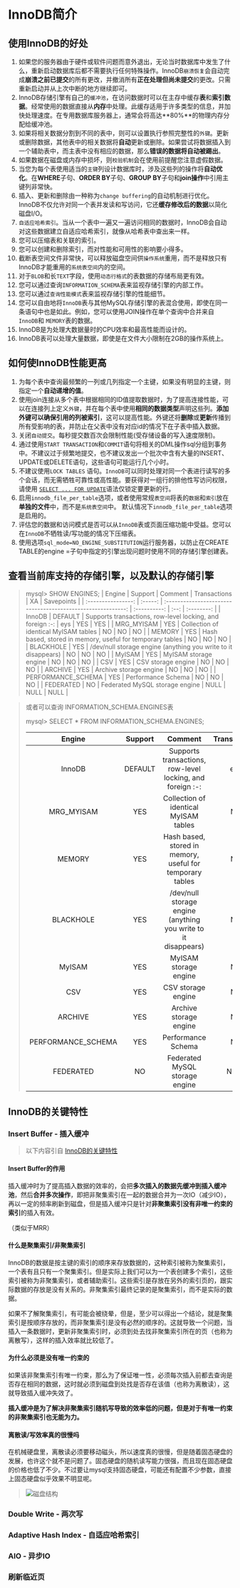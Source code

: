 # InnoDB简介

## 使用InnoDB的好处

1. 如果您的服务器由于硬件或软件问题而意外退出，无论当时数据库中发生了什么，重新启动数据库后都不需要执行任何特殊操作。InnoDB`崩溃恢复`会自动完成**崩溃之前已提交**的所有更改，并撤消所有**正在处理但尚未提交**的更改。只需重新启动并从上次中断的地方继续即可。
2. InnoDB存储引擎有自己的`缓冲池`，在访问数据时可以在主存中缓存**表**和**索引数据**。经常使用的数据直接从**内存**中处理。此缓存适用于许多类型的信息，并加快处理速度。在专用数据库服务器上，通常会将高达**80%**的物理内存分配给缓冲池。
3. 如果将相关数据分割到不同的表中，则可以设置执行参照完整性的`外键`。更新或删除数据，其他表中的相关数据将**自动**更新或删除。如果尝试将数据插入到一个辅助表中，而主表中没有相应的数据，那么**错误的数据将自动被踢出**。
4. 如果数据在磁盘或内存中损坏，则`校验机制`会在使用前提醒您注意虚假数据。
5. 当您为每个表使用适当的`主键`列设计数据库时，涉及这些列的操作将**自动优化**。在**WHERE**子句、**ORDER BY**子句、**GROUP BY**子句和**join操作**中引用主键列非常快。
6. 插入、更新和删除由一种称为`change buffering`的自动机制进行优化。InnoDB不仅允许对同一个表并发读和写访问，它还**缓存修改后的数据**以简化磁盘I/O。
7. `自适应哈希索引`。当从一个表中一遍又一遍访问相同的数据时，InnoDB会自动对这些数据建立自适应哈希索引，就像从哈希表中查出来一样。
8. 您可以压缩表和关联的索引。
9. 您可以创建和删除索引，而对性能和可用性的影响要小得多。
10. 截断表空间文件非常快，可以释放磁盘空间供`操作系统`重用，而不是释放只有InnoDB才能重用的`系统表空间`内的空间。
11. 对于`BLOB`和长`TEXT`字段，使用`动态行格式`的表数据的存储布局更有效。
12. 您可以通过查询`INFORMATION_SCHEMA`表来监视存储引擎的内部工作。
13. 您可以通过`查询性能模式`表来监视存储引擎的性能细节。
14. 您可以自由地将`InnoDB`表与其他MySQL存储引擎的表混合使用，即使在同一条语句中也是如此。例如，您可以使用JOIN操作在单个查询中合并来自`InnoDB`和 `MEMORY`表的数据。
15. InnoDB是为处理大数据量时的CPU效率和最高性能而设计的。
16. InnoDB表可以处理大量数据，即使是在文件大小限制在2GB的操作系统上。

## 如何使InnoDB性能更高

1. 为每个表中查询最频繁的一列或几列指定一个主键，如果没有明显的主键，则指定一个**自动递增的值**。
2. 使用join连接从多个表中根据相同的ID值提取数据时，为了提高连接性能，可以在连接列上定义`外键`，并在每个表中使用**相同的数据类型**声明这些列。**添加外键可以确保引用的列被索引**，这可以提高性能。外键还将**删除**或**更新**传播到所有受影响的表，并防止在父表中没有对应id的情况下在子表中插入数据。
3. 关闭`自动提交`。每秒提交数百次会限制性能(受存储设备的写入速度限制)。
4. 通过使用`START TRANSACTION`和`COMMIT`语句将相关的DML操作sql分组到事务中。不建议过于频繁地提交，也不建议发出一个批次中含有大量的INSERT、UPDATE或DELETE语句，这些语句可能运行几个小时。
5. 不建议使用`LOCK TABLES` 语句。`InnoDB`可以同时处理对同一个表进行读写的多个会话，而无需牺牲可靠性或高性能。要获得对一组行的排他性写访问权限，请使用 [`SELECT ... FOR UPDATE`](https://dev.mysql.com/doc/refman/5.7/en/innodb-locking-reads.html)语法仅锁定要更新的行。
6. 启用`innodb_file_per_table`选项，或者使用常规`表空间`将表的`数据`和`索引`放在**单独的文件**中，而不是`系统表空间`中。
   默认情况下`innodb_file_per_table`选项是启用的。
7. 评估您的数据和访问模式是否可以从`InnoDB`表或页面压缩功能中受益。您可以在`InnoDB`不牺牲读/写功能的情况下压缩表。
8. 使用选项`sql_mode=NO_ENGINE_SUBSTITUTION`运行服务器，以防止在CREATE TABLE的engine =子句中指定的引擎出现问题时使用不同的存储引擎创建表。

## 查看当前库支持的存储引擎，以及默认的存储引擎

> mysql> SHOW ENGINES;
>|       Engine       | Support |                           Comment                            | Transactions |  XA  | Savepoints |
> | :----------------: | :-----: | :----------------------------------------------------------: | :----------: | :--: | :--------: |
> |       InnoDB       | DEFAULT |  Supports transactions, row-level locking, and foreign :-:   |     eys      | YES  |    YES     |
> |     MRG_MYISAM     |   YES   |            Collection of identical MyISAM tables             |      NO      |  NO  |     NO     |
> |       MEMORY       |   YES   |  Hash based, stored in memory, useful for temporary tables   |      NO      |  NO  |     NO     |
> |     BLACKHOLE      |   YES   | /dev/null storage engine (anything you write to it disappears) |      NO      |  NO  |     NO     |
> |       MyISAM       |   YES   |                    MyISAM storage engine                     |      NO      |  NO  |     NO     |
> |        CSV         |   YES   |                      CSV storage engine                      |      NO      |  NO  |     NO     |
> |      ARCHIVE       |   YES   |                    Archive storage engine                    |      NO      |  NO  |     NO     |
> | PERFORMANCE_SCHEMA |   YES   |                      Performance Schema                      |      NO      |  NO  |     NO     |
> |     FEDERATED      |   NO    |                Federated MySQL storage engine                |     NULL     | NULL |    NULL    |

> 或者可以查询 INFORMATION_SCHEMA.ENGINES表
>
> mysql> SELECT * FROM INFORMATION_SCHEMA.ENGINES;
>
> |       Engine       | Support |                           Comment                            | Transactions |  XA  | Savepoints |
> | :----------------: | :-----: | :----------------------------------------------------------: | :----------: | :--: | :--------: |
> |       InnoDB       | DEFAULT |  Supports transactions, row-level locking, and foreign :-:   |     eys      | YES  |    YES     |
> |     MRG_MYISAM     |   YES   |            Collection of identical MyISAM tables             |      NO      |  NO  |     NO     |
> |       MEMORY       |   YES   |  Hash based, stored in memory, useful for temporary tables   |      NO      |  NO  |     NO     |
> |     BLACKHOLE      |   YES   | /dev/null storage engine (anything you write to it disappears) |      NO      |  NO  |     NO     |
> |       MyISAM       |   YES   |                    MyISAM storage engine                     |      NO      |  NO  |     NO     |
> |        CSV         |   YES   |                      CSV storage engine                      |      NO      |  NO  |     NO     |
> |      ARCHIVE       |   YES   |                    Archive storage engine                    |      NO      |  NO  |     NO     |
> | PERFORMANCE_SCHEMA |   YES   |                      Performance Schema                      |      NO      |  NO  |     NO     |
> |     FEDERATED      |   NO    |                Federated MySQL storage engine                |     NULL     | NULL |    NULL    |

## InnoDB的关键特性

### Insert Buffer - 插入缓冲

> 以下内容引自 [InnoDB的关键特性](https://blog.csdn.net/weixin_35885196/article/details/97140514)

#### Insert Buffer的作用

插入缓冲时为了提高插入数据的效率的，会把**多次插入的数据先缓冲到插入缓冲池**，然后**合并多次操作**，即把非聚集索引在一起的数据合并为一次IO（减少IO），再以一定的频率刷新到磁盘，但是插入缓冲只是针对**非聚集索引没有非唯一约束的索引**的插入有效。

（类似于MRR）

#### 什么是聚集索引/非聚集索引

InnoDB的数据是按主键的索引的顺序来存放数据的，这种索引被称为聚集索引，一个表有且只有一个聚集索引。但是实际上我们可以为一个表创建多个索引，这些索引被称为非聚集索引，或者辅助索引。这些索引是存放在另外的索引页的，跟实际数据的存放是没有关系的。非聚集索引最终记录的是聚集索引，而不是实际的数据。

如果不了解聚集索引，有可能会被绕晕，但是，至少可以得出一个结论，就是聚集索引是按顺序存放的，而非聚集索引是没有必然的顺序的。这就导致一个问题，当插入一条数据时，更新非聚集索引时，必须到处去找非聚集索引所在的页（也称为离散写），这样的插入效率就比较低了。

#### 为什么必须是没有唯一约束的

如果该非聚集索引有唯一约束，那么为了保证唯一性，必须每次插入前都去查询是否存在相同的数据，这时就必须到磁盘到处找是否存在该值（也称为离散读），这就导致插入缓冲失效了。

**插入缓冲是为了解决非聚集索引随机写导致的效率低的问题，但是对于有唯一约束的非聚集索引也无能为力。**

#### 离散读/写效率真的很慢吗

在机械硬盘里，离散读必须要移动磁头，所以速度真的很慢，但是随着固态硬盘的发展，也许这个就不是问题了。固态硬盘的随机读写能力很强，而且现在固态硬盘的价格也低了不少。不过要让mysql支持固态硬盘，可能还有配置不少参数，直接上固态硬盘似乎效果不明显呢。

> ![磁盘结构](https://github.com/asdbex1078/MySQL/blob/master/mysql-image/%E7%A3%81%E7%9B%98%E7%BB%93%E6%9E%84.jpg)

### Double Write - 两次写

### Adaptive Hash Index - 自适应哈希索引

### AIO - 异步IO

### 刷新临近页